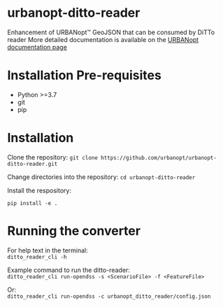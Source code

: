 # urbanopt-ditto-reader
Enhancement of URBANopt™ GeoJSON that can be consumed by DiTTo reader
More detailed documentation is available on the [URBANopt documentation page](https://docs.urbanopt.net/opendss/opendss.html)

# Installation Pre-requisites
- Python >=3.7
- git
- pip

# Installation

Clone the repository:
`git clone https://github.com/urbanopt/urbanopt-ditto-reader.git`

Change directories into the repository:
`cd urbanopt-ditto-reader`

Install the respository:

`pip install -e .`

# Running the converter

For help text in the terminal: \
`ditto_reader_cli -h`

Example command to run the ditto-reader: \
`ditto_reader_cli run-opendss -s <ScenarioFile> -f <FeatureFile>`

Or: \
`ditto_reader_cli run-opendss -c urbanopt_ditto_reader/config.json`
